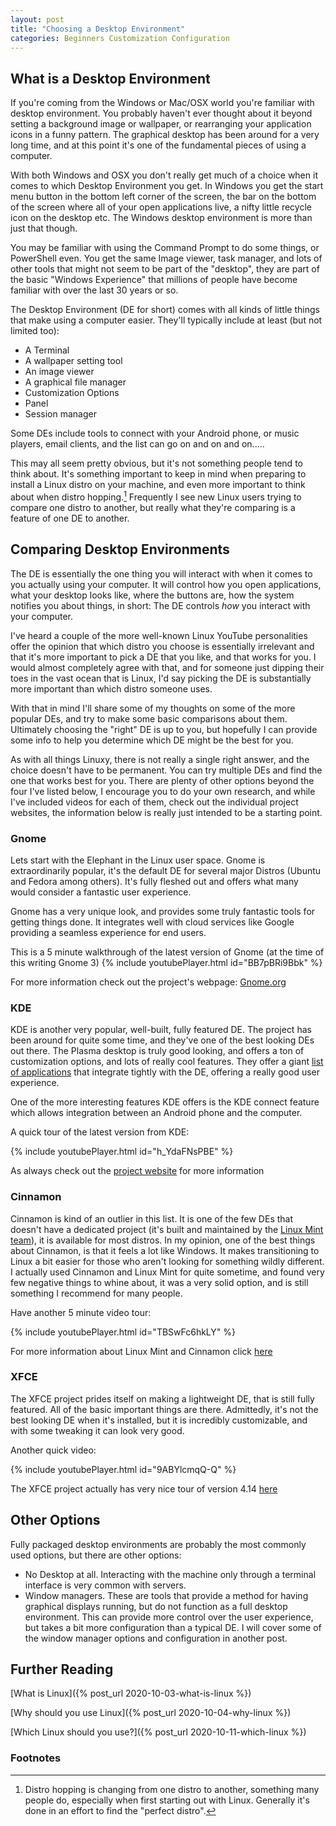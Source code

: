 ```yaml
---
layout: post
title: "Choosing a Desktop Environment"
categories: Beginners Customization Configuration
---
```


## What is a Desktop Environment

If you're coming from the Windows or Mac/OSX world you're familiar with desktop environment.  You
probably haven't ever thought about it beyond setting a background image or wallpaper, or rearranging
your application icons in a funny pattern.  The graphical desktop has been around for a very long
time, and at this point it's one of the fundamental pieces of using a computer.  

With both Windows and OSX you don't really get much of a choice when it comes to which Desktop
Environment you get.  In Windows you get the start menu button in the bottom left corner of the
screen, the bar on the bottom of the screen where all of your open applications live, a nifty little
recycle icon on the desktop etc.  The Windows desktop environment is more than just that though.

You may be familiar with using the Command Prompt to do some things, or PowerShell even.  You get
the same Image viewer, task manager, and lots of other tools that might not seem to be part of the
"desktop", they are part of the basic "Windows Experience" that millions of people have become
familiar with over the last 30 years or so.  

The Desktop Environment (DE for short) comes with all kinds of little things that make
using a computer easier.  They'll typically include at least (but not limited too): 

- A Terminal
- A wallpaper setting tool
- An image viewer
- A graphical file manager
- Customization Options
- Panel 
- Session manager

Some DEs include tools to connect with your Android phone, or music players, email clients, and the
list can go on and on and on.....

This may all seem pretty obvious, but it's not something people tend to think about.  It's something
important to keep in mind when preparing to install a Linux distro on your machine, and even more
important to think about when distro hopping.[^hopping] Frequently I see new Linux users trying to
compare one distro to another, but really what they're comparing is a feature of one DE to another.  

## Comparing Desktop Environments

The DE is essentially the one thing you will interact with when it comes to you actually using your
computer.  It will control how you open applications, what your desktop looks like, where the
buttons are, how the system notifies you about things, in short: The DE controls *how* you interact
with your computer.  

I've heard a couple of the more well-known Linux YouTube personalities offer the opinion that which
distro you choose is essentially irrelevant and that it's more important to pick a DE that you like,
and that works for you. I would almost completely agree with that, and for someone just dipping
their toes in the vast ocean that is Linux, I'd say picking the DE is substantially more important
than which distro someone uses.  

With that in mind I'll share some of my thoughts on some of the more popular DEs, and try to make
some basic comparisons about them.  Ultimately choosing the "right" DE is up to you, but hopefully I
can provide some info to help you determine which DE might be the best for you.  

As with all things Linuxy, there is not really a single right answer, and the choice doesn't have to
be permanent.  You can try multiple DEs and find the one that works best for you. There are plenty
of other options beyond the four I've listed below, I encourage you to do your own research, and
while I've included videos for each of them, check out the individual project websites, the
information below is really just intended to be a starting point. 

### Gnome

Lets start with the Elephant in the Linux user space.  Gnome is extraordinarily popular, it's the
default DE for several major Distros (Ubuntu and Fedora among others).  It's fully fleshed out and
offers what many would consider a fantastic user experience.  

Gnome has a very unique look, and provides some truly fantastic tools for getting things done.  It
integrates well with cloud services like Google providing a seamless experience for end users.  

This is a 5 minute walkthrough of the latest version of Gnome (at the time of this writing Gnome 3)
{% include youtubePlayer.html id="BB7pBRi9Bbk" %}

For more information check out the project's webpage:  [Gnome.org](https://www.gnome.org/)

### KDE 

KDE is another very popular, well-built, fully featured DE.  The project has been around for quite
some time, and they've one of the best looking DEs out there.  The Plasma desktop is truly good
looking, and offers a ton of customization options, and lots of really cool features.  They offer a
giant [list of applications](https://apps.kde.org/) that integrate tightly with the DE, offering a
really good user experience.  

One of the more interesting features KDE offers is the KDE connect feature which allows integration
between an Android phone and the computer. 

A quick tour of the latest version from KDE: 

{% include youtubePlayer.html id="h_YdaFNsPBE" %} 

As always check out the [project website](https://kde.org/) for more information

### Cinnamon

Cinnamon is kind of an outlier in this list.  It is one of the few DEs that doesn't have a dedicated
project (it's built and maintained by the [Linux Mint team](https://linuxmint.com/)), it is
available for most distros. In my opinion, one of the best things about Cinnamon, is that it feels a
lot like Windows.  It makes transitioning to Linux a bit easier for those who aren't looking for
something wildly different.  I actually used Cinnamon and Linux Mint for quite sometime, and found very few
negative things to whine about, it was a very solid option, and is still something I recommend for
many people.  

Have another 5 minute video tour: 

{% include youtubePlayer.html id="TBSwFc6hkLY" %}

For more information about Linux Mint and Cinnamon click [here](https://linuxmint.com/)

### XFCE

The XFCE project prides itself on making a lightweight DE, that is still fully featured.  All of the
basic important things are there.  Admittedly, it's not the best looking DE when it's installed, but
it is incredibly customizable, and with some tweaking it can look very good.  

Another quick video:

{% include youtubePlayer.html id="9ABYlcmqQ-Q" %}

The XFCE project actually has very nice tour of version 4.14 [here](https://xfce.org/about/tour)

## Other Options

Fully packaged desktop environments are probably the most commonly used options, but there are other
options:
- No Desktop at all.  Interacting with the machine only through a terminal interface is very common
  with servers.
- Window managers. These are tools that provide a method for having graphical displays running, but
  do not function as a full desktop environment.  This can provide more control over the user experience, but takes a bit more configuration than a typical DE. I will cover some of the window manager options and configuration in another post. 

## Further Reading

[What is Linux]({% post_url 2020-10-03-what-is-linux %})                                                                                                                                                         

[Why should you use Linux]({% post_url 2020-10-04-why-linux %})

[Which Linux should you use?]({% post_url 2020-10-11-which-linux %})

### Footnotes
[^hopping]: Distro hopping is changing from one distro to another, something many people do, especially when first starting out with Linux.  Generally it's done in an effort to find the "perfect distro". 

